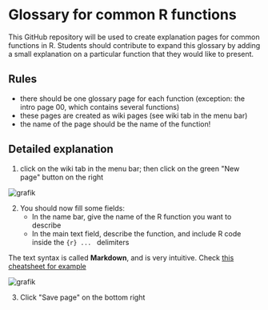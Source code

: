 # Glossary for common R functions

This GitHub repository will be used to create explanation pages for common functions in R.
Students should contribute to expand this glossary by adding a small explanation on a particular function that
they would like to present.

## Rules

* there should be one glossary page for each function (exception: the intro page 00, which contains several functions)
* these pages are created as wiki pages (see wiki tab in the menu bar)
* the name of the page should be the name of the function!

## Detailed explanation

1. click on the wiki tab in the menu bar; then click on the green "New page" button on the right

![grafik](https://user-images.githubusercontent.com/8788995/136921827-be8bcefd-22bd-4681-8d06-94861b64d330.png)

2. You should now fill some fields:
    * In the name bar, give the name of the R function you want to describe
    * In the main text field, describe the function, and include R code inside the ```{r} ... ``` delimiters

The text syntax is called **Markdown**, and is very intuitive. Check [this cheatsheet for example](https://www.markdownguide.org/cheat-sheet/)

![grafik](https://user-images.githubusercontent.com/8788995/136922374-e425dd94-af11-4a0c-b2f7-99454a3fd6aa.png)

3. Click "Save page" on the bottom right

